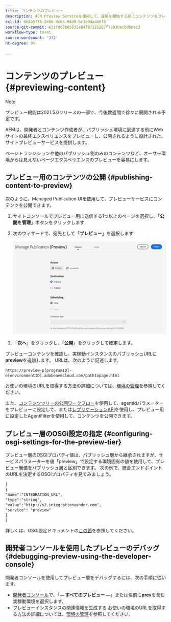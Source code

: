 ```yaml
---
title: コンテンツのプレビュー
description: AEM Preview Serviceを使用して、運用を開始する前にコンテンツをプレビューする方法を説明します。
exl-id: 6b4b57f6-2e66-4c83-94d9-bc1e0daab0f3
source-git-commit: e31fd00b05832e84f87221287f79038acbdb8ec3
workflow-type: tm+mt
source-wordcount: '372'
ht-degree: 0%

---
```


# コンテンツのプレビュー {#previewing-content}

>[!NOTE]
>
>プレビュー機能は2021.5.0リリースの一部で、今後数週間で徐々に展開される予定です。

AEMは、開発者とコンテンツ作成者が、パブリッシュ環境に到達する前にWebサイトの最終エクスペリエンスをプレビューし、公開されるように設計された、サイトプレビューサービスを提供します。

ページトランジションや他のパブリッシュ側のみのコンテンツなど、オーサー環境からは見えないページエクスペリエンスのプレビューを容易にします。

## プレビュー用のコンテンツの公開 {#publishing-content-to-preview}

次のように、Managed Publication UIを使用して、プレビューサービスにコンテンツを公開できます。

1. サイトコンソールでプレビュー用に送信する1つ以上のページを選択し、「**公開を管理**」ボタンをクリックします
1. 次のウィザードで、宛先として「**プレビュー**」を選択します

   ![管理公開](/help/sites-cloud/authoring/assets/previewmanagedpublication.png)

1. 「**次へ**」をクリックし、「**公開**」をクリックして確定します。

プレビューコンテンツを確認し、実稼動インスタンスのパブリッシュURLに&#x200B;**preview**&#x200B;を追加します。 URLは、次のように記述します。

```
https://preview-p[programID]-e[environmentID].adobeaemcloud.com/pathtopage.html
```

お使いの環境のURLを取得する方法の詳細については、[環境の管理](https://experienceleague.adobe.com/docs/experience-manager-cloud-manager/using/how-to-use/manage-your-environment.html?lang=en)を参照してください。

また、[コンテンツツリーの公開ワークフロー](/help/operations/replication.md#publish-content-tree-workflow)を使用して、agentIdパラメーターをプレビューに設定して、または[レプリケーションAPI](/help/operations/replication.md#replication-api)を使用し、プレビュー用に設定したAgentFilterを使用して、コンテンツを公開できます。

## プレビュー層のOSGi設定の指定 {#configuring-osgi-settings-for-the-preview-tier}

プレビュー層のOSGIプロパティ値は、パブリッシュ層から継承されますが、サービスパラメーターを値「preview」で設定する環境固有の値を使用して、プレビュー層値をパブリッシュ層と区別できます。 次の例で、統合エンドポイントのURLを決定するOSGiプロパティを見てみましょう。

```
[
{
"name":"INTEGRATION_URL",
"type":"string",
"value":"http://s2.integrationvendor.com",
"service": "preview"
}
]
```

詳しくは、OSGi設定ドキュメントの[この節](/help/implementing/deploying/configuring-osgi.md#author-vs-publish-configuration)を参照してください。

## 開発者コンソールを使用したプレビューのデバッグ {#debugging-preview-using-the-developer-console}

開発者コンソールを使用してプレビュー層をデバッグするには、次の手順に従います。

* [開発者コンソール](/help/implementing/developing/introduction/development-guidelines.md#aem-as-a-cloud-service-development-tools)で、「**— すべてのプレビュー —**」または名前に&#x200B;**prev**&#x200B;を含む実稼動環境を選択します。
* プレビューインスタンスの関連情報を生成する
お使いの環境のURLを取得する方法の詳細については、[環境の管理](https://experienceleague.adobe.com/docs/experience-manager-cloud-manager/using/how-to-use/manage-your-environment.html?lang=en)を参照してください。
